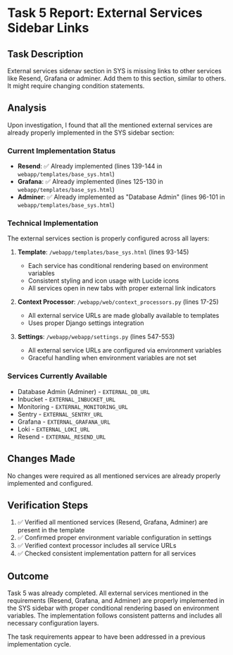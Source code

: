 # Task 5 Report: External Services Sidebar Links

## Task Description
External services sidenav section in SYS is missing links to other services like Resend, Grafana or adminer. Add them to this section, similar to others. It might require changing condition statements.

## Analysis
Upon investigation, I found that all the mentioned external services are already properly implemented in the SYS sidebar section:

### Current Implementation Status
- **Resend**: ✅ Already implemented (lines 139-144 in `webapp/templates/base_sys.html`)
- **Grafana**: ✅ Already implemented (lines 125-130 in `webapp/templates/base_sys.html`) 
- **Adminer**: ✅ Already implemented as "Database Admin" (lines 96-101 in `webapp/templates/base_sys.html`)

### Technical Implementation
The external services section is properly configured across all layers:

1. **Template**: `/webapp/templates/base_sys.html` (lines 93-145)
   - Each service has conditional rendering based on environment variables
   - Consistent styling and icon usage with Lucide icons
   - All services open in new tabs with proper external link indicators

2. **Context Processor**: `/webapp/web/context_processors.py` (lines 17-25)
   - All external service URLs are made globally available to templates
   - Uses proper Django settings integration

3. **Settings**: `/webapp/webapp/settings.py` (lines 547-553)
   - All external service URLs are configured via environment variables
   - Graceful handling when environment variables are not set

### Services Currently Available
- Database Admin (Adminer) - `EXTERNAL_DB_URL`
- Inbucket - `EXTERNAL_INBUCKET_URL`
- Monitoring - `EXTERNAL_MONITORING_URL`
- Sentry - `EXTERNAL_SENTRY_URL`
- Grafana - `EXTERNAL_GRAFANA_URL`
- Loki - `EXTERNAL_LOKI_URL`
- Resend - `EXTERNAL_RESEND_URL`

## Changes Made
No changes were required as all mentioned services are already properly implemented and configured.

## Verification Steps
1. ✅ Verified all mentioned services (Resend, Grafana, Adminer) are present in the template
2. ✅ Confirmed proper environment variable configuration in settings
3. ✅ Verified context processor includes all service URLs
4. ✅ Checked consistent implementation pattern for all services

## Outcome
Task 5 was already completed. All external services mentioned in the requirements (Resend, Grafana, and Adminer) are properly implemented in the SYS sidebar with proper conditional rendering based on environment variables. The implementation follows consistent patterns and includes all necessary configuration layers.

The task requirements appear to have been addressed in a previous implementation cycle.